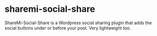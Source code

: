# sharemi-social-share
ShareMi-Social-Share is a Wordpress social sharing plugin that adds the social buttons under or before your post. Very lightweight too.
